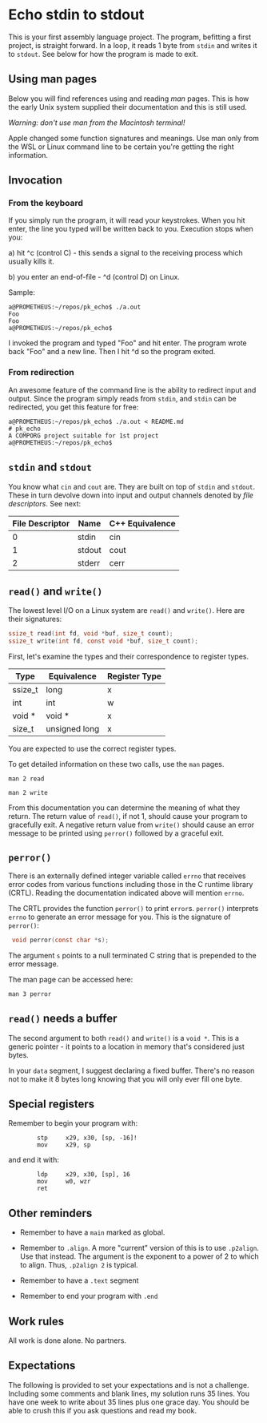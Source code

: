 # Echo stdin to stdout

This is your first assembly language project. The program, befitting a
first project, is straight forward. In a loop, it reads 1 byte from
`stdin` and writes it to `stdout`. See below for how the program is made
to exit.

## Using man pages

Below you will find references using and reading *man* pages. This is
how the early Unix system supplied their documentation and this is still
used.

*Warning: don't use man from the Macintosh terminal!*

Apple changed some function signatures and meanings. Use man only from
the WSL or Linux command line to be certain you're getting the right
information.

## Invocation

### From the keyboard

If you simply run the program, it will read your keystrokes. When
you hit enter, the line you typed will be written back to you.
Execution stops when you:

a) hit ^c (control C) - this sends a signal to the receiving process
   which usually kills it.

b) you enter an end-of-file - ^d (control D) on Linux.

Sample:

```text
a@PROMETHEUS:~/repos/pk_echo$ ./a.out
Foo
Foo
a@PROMETHEUS:~/repos/pk_echo$
```

I invoked the program and typed "Foo" and hit enter. The program wrote
back "Foo" and a new line. Then I hit ^d so the program exited.

### From redirection

An awesome feature of the command line is the ability to redirect input
and output. Since the program simply reads from `stdin`, and `stdin` can
be redirected, you get this feature for free:

```text
a@PROMETHEUS:~/repos/pk_echo$ ./a.out < README.md 
# pk_echo
A COMPORG project suitable for 1st project
a@PROMETHEUS:~/repos/pk_echo$ 
```

## `stdin` and `stdout`

You know what `cin` and `cout` are. They are built on top of `stdin` and
`stdout`. These in turn devolve down into input and output channels
denoted by *file descriptors*. See next:

| File Descriptor | Name | C++ Equivalence |
| - | - | - |
| 0 | stdin | cin |
| 1 | stdout | cout |
| 2 | stderr | cerr |

## `read()` and `write()`

The lowest level I/O on a Linux system are `read()` and `write()`. Here
are their signatures:

```c
ssize_t read(int fd, void *buf, size_t count);
ssize_t write(int fd, const void *buf, size_t count);
```

First, let's examine the types and their correspondence to register
types.

| Type | Equivalence | Register Type |
| - | - | - |
| ssize_t | long | x |
| int | int | w |
| void * | void * | x |
| size_t | unsigned long | x |

You are expected to use the correct register types.

To get detailed information on these two calls, use the `man` pages.

`man 2 read`

`man 2 write`

From this documentation you can determine the meaning of what they
return. The return value of `read()`, if not 1, should cause your
program to gracefully exit. A negative return value from `write()`
should cause an error message to be printed using `perror()` followed by
a graceful exit.

## `perror()`

There is an externally defined integer variable called `errno` that
receives error codes from various functions including those in the
C runtime library (CRTL). Reading the documentation indicated above
will mention `errno`.

The CRTL provides the function `perror()` to `p`rint `error`s.
`perror()` interprets `errno` to generate an error message for you.
This is the signature of `perror()`:

```c
 void perror(const char *s);
 ```

 The argument `s` points to a null terminated C string that is prepended
 to the error message.

 The man page can be accessed here:

 `man 3 perror`

## `read()` needs a buffer

The second argument to both `read()` and `write()` is a `void *`. This
is a generic pointer - it points to a location in memory that's
considered just bytes.

In your `data` segment, I suggest declaring a fixed buffer. There's no
reason not to make it 8 bytes long knowing that you will only ever fill
one byte.

## Special registers

Remember to begin your program with:

```text
        stp     x29, x30, [sp, -16]!
        mov     x29, sp
```

and end it with:

```text
        ldp     x29, x30, [sp], 16
        mov     w0, wzr
        ret
```

## Other reminders

* Remember to have a `main` marked as global.

* Remember to `.align`. A more "current" version of this is to use
  `.p2align`. Use that instead. The argument is the exponent to a power
  of 2 to which to align. Thus, `.p2align 2` is typical.

* Remember to have a `.text` segment

* Remember to end your program with `.end`

## Work rules

All work is done alone. No partners.

## Expectations

The following is provided to set your expectations and is not a
challenge. Including some comments and blank lines, my solution runs
35 lines. You have one week to write about 35 lines plus one grace day.
You should be able to crush this if you ask questions and read my book.
